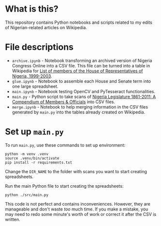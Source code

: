 # What is this?

This repository contains Python notebooks and scripts related to my edits of Nigerian-related articles on Wikipedia.

# File descriptions

* `archive.ipynb` - Notebook transforming an archived version of Nigeria Congress Online into a CSV file. This file can be turned into a table in Wikipedia for [List of members of the House of Representatives of Nigeria, 1999-2003](https://en.wikipedia.org/wiki/List_of_members_of_the_House_of_Representatives_of_Nigeria,_1999%E2%80%932003).
* `glue.ipynb` - Notebook to assemble each House and Senate term into one large spreadsheet.
* `main.ipynb` - Notebook testing OpenCV and PyTesseract functionalities.
* `main.py` - Python script to take scans of [Nigeria Legislature 1861-2011: A Compendium of Members & Officials](https://search.worldcat.org/title/nigeria-legislature-1861-2011-a-compendium-of-members-officials-a-special-publication-in-commemoration-of-nigeria-at-50/oclc/936080088) into CSV files.
* `merge.ipynb` - Notebook to help merging information in the CSV files generated by `main.py` into the tables already created on Wikipedia.

# Set up `main.py`

To run `main.py`, use these commands to set up environment:

```
python -m venv .venv
source .venv/bin/activate
pip install -r requirements.txt
```

Change the `DIR_NAME` to the folder with scans you want to start creating spreadsheets.

Run the main Python file to start creating the spreadsheets:

```
python ./src/main.py
```

This code is not perfect and contains inconveniences. However, they are manageable and don't waste *too* much time. If you make a mistake, you may need to redo some minute's worth of work or correct it after the CSV is written.
